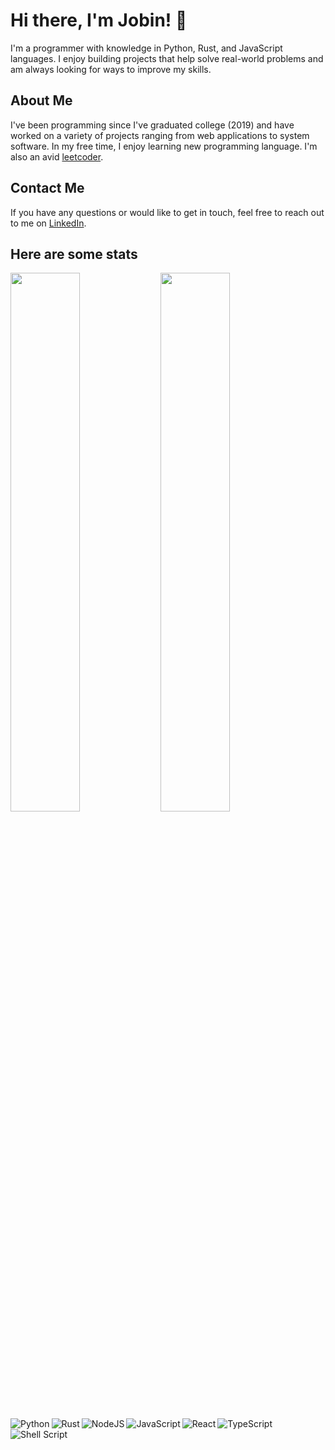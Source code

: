 # Hi there, I'm Jobin! 👋

I'm a programmer with knowledge in Python, Rust, and JavaScript languages. I enjoy building projects that help solve real-world problems and am always looking for ways to improve my skills.

## About Me

I've been programming since I've graduated college (2019) and have worked on a variety of projects ranging from web applications to system software. In my free time, I enjoy learning new programming language. I'm also an avid [leetcoder](https://leetcode.com/k3rnel_p4n1c/).

## Contact Me

If you have any questions or would like to get in touch, feel free to reach out to me on [LinkedIn](https://www.linkedin.com/in/jobin-nelson/).

## Here are some stats

<img align="left" width="47%" src="https://github-readme-stats.vercel.app/api?username=Jobin-Nelson&show_icons=true&theme=radical" />

<img align="left" width="47%" src="https://github-readme-stats.vercel.app/api/top-langs/?username=Jobin-Nelson&layout=compact&hide=jupyter+Notebook,html" />

<img align="left" alt="Python" src="https://img.shields.io/badge/python-3670A0?style=for-the-badge&logo=python&logoColor=ffdd54" />
<img align="left" alt="Rust" src="https://img.shields.io/badge/rust-%23000000.svg?style=for-the-badge&logo=rust&logoColor=white" />
<img align="left" alt="NodeJS" src="https://img.shields.io/badge/node.js-6DA55F?style=for-the-badge&logo=node.js&logoColor=white" />
<img align="left" alt="JavaScript" src="https://img.shields.io/badge/javascript-%23323330.svg?style=for-the-badge&logo=javascript&logoColor=%23F7DF1E" />
<img align="left" alt="React" src="https://img.shields.io/badge/react-%2320232a.svg?style=for-the-badge&logo=react&logoColor=%2361DAFB" />
<img align="left" alt="TypeScript" src="https://img.shields.io/badge/typescript-%23007ACC.svg?style=for-the-badge&logo=typescript&logoColor=white" />
<img align="left" alt="Shell Script" src="https://img.shields.io/badge/shell_script-%23121011.svg?style=for-the-badge&logo=gnu-bash&logoColor=white" />  
